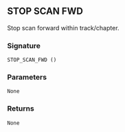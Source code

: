## STOP SCAN FWD

Stop scan forward within track/chapter.


### Signature

`STOP_SCAN_FWD ()`


### Parameters

`None`


### Returns

`None`